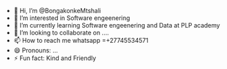 - 👋 Hi, I’m @BongakonkeMtshali
- 👀 I’m interested in Software engeenering
- 🌱 I’m currently learning Software engeenering and Data at PLP academy
- 💞️ I’m looking to collaborate on ....
- 📫 How to reach me whatsapp =+27745534571
- 😄 Pronouns: ...
- ⚡ Fun fact: Kind and  Friendly

<!---
BongakonkeMtshali/BongakonkeMtshali is a ✨ special ✨ repository because its `README.md` (this file) appears on your GitHub profile.
You can click the Preview link to take a look at your changes.
--->

